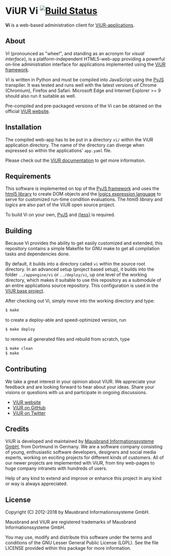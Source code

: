 # ViUR Vi [![Build Status](https://travis-ci.org/viur-framework/vi.svg?branch=develop)](https://travis-ci.org/viur-framework/vi)

**Vi** is a web-based administration client for [ViUR-applications](https://github.com/viur-framework/).

## About

*Vi* (pronounced as "whee!", and standing as an acronym for *visual interface*), is a platform-independent HTML5-web-app providing a powerful on-line administration interface for applications implemented using the  [ViUR framework](https://github.com/viur-framework/).

*Vi* is written in Python and must be compiled into JavaScript using the [PyJS](https://github.com/pyjs/pyjs) transpiler. It was tested and runs well with the latest versions of Chrome (Chromium), Firefox and Safari. Microsoft Edge and Internet Explorer >= 9 should also run it suitable as well.

Pre-compiled and pre-packaged versions of the Vi can be obtained on the official [ViUR website](https://www.viur.is/download).

## Installation

The compiled web-app has to be put in a directory ``vi/`` within the ViUR application directory. The name of the directory can diverge when expressed so within the applications' ``app.yaml`` file.

Please check out the [ViUR documentation](https://docs.viur.is/latest) to get more information.

## Requirements

This software is implemented on top of the [PyJS framework](https://github.com/pyjs/pyjs) and uses the [html5 library](https://github.com/viur-framework/html5) to create DOM objects and the [logics expression language](https://github.com/viur-framework/logics) to serve for customized run-time condition evaluations. The *html5 library* and *logics* are also part of the ViUR open source project.

To build Vi on your own, [PyJS](https://github.com/pyjs/pyjs) and [{less}](http://lesscss.org/) is required.

## Building

Because Vi provides the ability to get easily customized and extended, this repository contains a simple Makefile for GNU make to get all compilation tasks and dependencies done.

By default, it builds into a directory called ``vi`` within the source root directory. In an advanced setup (project based setup), it builds into the folder ``../appengine/vi`` or ``../deploy/vi``, up one level of the working directory, which makes it suitable to use this repository as a submodule of an entire applications source repository. This configuration is used in the [ViUR base project](https://github.com/viur-framework/base).

After checking out Vi, simply move into the working directory and type:

```bash
$ make
```

to create a deploy-able and speed-optimized version, run

```bash
$ make deploy
```

to remove all generated files and rebuild from scratch, type

```bash
$ make clean
$ make
```

## Contributing

We take a great interest in your opinion about ViUR. We appreciate your feedback and are looking forward to hear about your ideas. Share your visions or questions with us and participate in ongoing discussions.

- [ViUR website](https://www.viur.is)
- [ViUR on GitHub](https://github.com/viur-framework)
- [ViUR on Twitter](https://twitter.com/weloveViUR)

## Credits

ViUR is developed and maintained by [Mausbrand Informationssysteme GmbH](https://www.mausbrand.de/en), from Dortmund in Germany. We are a software company consisting of young, enthusiastic software developers, designers and social media experts, working on exciting projects for different kinds of customers. All of our newer projects are implemented with ViUR, from tiny web-pages to huge company intranets with hundreds of users.

Help of any kind to extend and improve or enhance this project in any kind or way is always appreciated.

## License

Copyright (C) 2012-2018 by Mausbrand Informationssysteme GmbH.

Mausbrand and ViUR are registered trademarks of Mausbrand Informationssysteme GmbH.

You may use, modify and distribute this software under the terms and conditions of the GNU Lesser General Public License (LGPL). See the file LICENSE provided within this package for more information.
